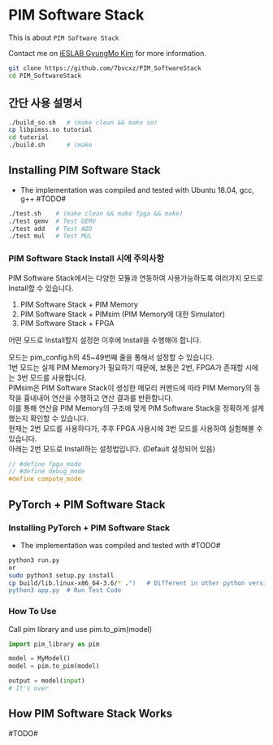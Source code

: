 # PIM Software Stack
This is about `PIM Software Stack`

Contact me on [iESLAB GyungMo Kim](mailto:7bvcxz@gmail.com) for more information.

``` bash
git clone https://github.com/7bvcxz/PIM_SoftwareStack
cd PIM_SoftwareStack
```

## 간단 사용 설명서
``` bash
./build_so.sh   # (make clean && make so)
cp libpimss.so tutorial
cd tutorial
./build.sh      # (make 
```

## Installing PIM Software Stack
* The implementation was compiled and tested with Ubuntu 18.04, gcc, g++ #TODO#

``` bash
./test.sh    # (make clean && make fpga && make)
./test gemv  # Test GEMV
./test add   # Test ADD
./test mul   # Test MUL
```

### PIM Software Stack Install 시에 주의사항
PIM Software Stack에서는 다양한 모듈과 연동하여 사용가능하도록 여러가지 모드로 Install할 수 있습니다.
1. PIM Software Stack + PIM Memory
2. PIM Software Stack + PIMsim (PIM Memory에 대한 Simulator)
3. PIM Software Stack + FPGA

어떤 모드로 Install할지 설정한 이후에 Install을 수행해야 합니다.

모드는 pim_config.h의 45~49번째 줄을 통해서 설정할 수 있습니다.  
1번 모드는 실제 PIM Memory가 필요하기 때문에, 보통은 2번, FPGA가 존재할 시에는 3번 모드를 사용합니다.  
PIMsim은 PIM Software Stack이 생성한 메모리 커맨드에 따라 PIM Memory의 동작을 흉내내어 연산을 수행하고 연산 결과를 반환합니다.  
이를 통해 연산을 PIM Memory의 구조에 맞게 PIM Software Stack을 정확하게 설계했는지 확인할 수 있습니다.  
현재는 2번 모드를 사용하다가, 추후 FPGA 사용시에 3번 모드를 사용하여 실험해볼 수 있습니다.  
아래는 2번 모드로 Install하는 설정법입니다. (Default 설정되어 있음)

``` cpp
// #define fpga_mode
// #define debug_mode
#define compute_mode
```


## PyTorch + PIM Software Stack
### Installing PyTorch + PIM Software Stack
* The implementation was compiled and tested with #TODO#
``` bash
python3 run.py
or
sudo python3 setup.py install
cp build/lib.linux-x86_64-3.6/* .")   # Different in other python versions (Need to check file name)
python3 app.py  # Run Test Code
```

### How To Use
Call pim library and use pim.to_pim(model)
``` python
import pim_library as pim

model = MyModel()
model = pim.to_pim(model)

output = model(input)
# It's over
```

## How PIM Software Stack Works
#TODO#



